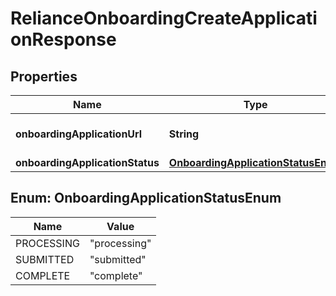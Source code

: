 

# RelianceOnboardingCreateApplicationResponse


## Properties

| Name | Type | Description | Notes |
|------------ | ------------- | ------------- | -------------|
|**onboardingApplicationUrl** | **String** | Link to the onboarding application. |  |
|**onboardingApplicationStatus** | [**OnboardingApplicationStatusEnum**](#OnboardingApplicationStatusEnum) |  |  |



## Enum: OnboardingApplicationStatusEnum

| Name | Value |
|---- | -----|
| PROCESSING | &quot;processing&quot; |
| SUBMITTED | &quot;submitted&quot; |
| COMPLETE | &quot;complete&quot; |



